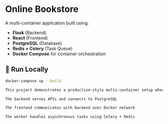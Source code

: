 # Online Bookstore

A multi-container application built using:

- **Flask** (Backend)
- **React** (Frontend)
- **PostgreSQL** (Database)
- **Redis + Celery** (Task Queue)
- **Docker Compose** for container orchestration

## 🚀 Run Locally

```bash
docker-compose up --build

This project demonstrates a production-style multi-container setup where:

The backend serves APIs and connects to PostgreSQL

The frontend communicates with backend over Docker network

The worker handles asynchronous tasks using Celery + Redis
